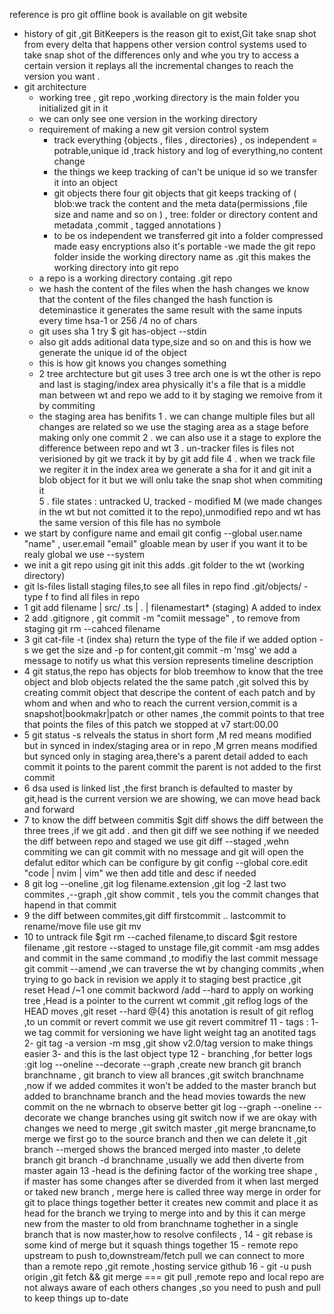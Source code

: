 reference is pro git offline book is available on git website

- history of git ,git BitKeepers is the reason git to exist,Git take snap shot from every delta that happens other version control systems used to take snap shot of the differences only and whe you try to access a certain version it replays all the incremental changes to reach the version you want .
- git architecture
  - working tree , git repo ,working directory is the main folder you initialized git in it
  - we can only see one version in the working directory
  - requirement of making a new git version control system
    - track everything {objects , files , directories} , os independent = potrable,unique id ,track history and log of everything,no content change
    - the things we keep tracking of can't be unique id so we transfer it into an object
    - git objects there four git objects that git keeps tracking of ( blob:we track the content and the meta data(permissions ,file size and name and so on ) , tree: folder or directory content and metadata ,commit , tagged annotations )
    - to be os independent we transferred git into a folder compressed made easy encryptions also it's portable
    -we made the git repo folder inside the working directory name as .git this makes the working directory into git repo 
   - a repo is a working directory containg .git repo
   - we hash the content of the files when the hash changes we know that the content of the files changed  the hash function is deteminastice it generates the same result with the same inputs every time  hsa-1 or 256 /4 no of chars 
   - git uses sha 1 try  $ git has-object --stdin 
   - also git adds aditional data type,size and so on and this is how we generate the unique id of the object 
   - this is how git knows you changes something 
   - 2 tree archtecture but git uses 3  tree arch one is wt the other is repo and last is staging/index area physically it's a file that is a middle man between wt and repo we add to it by staging we remoive from it by commiting  
   - the staging area has benifits 
   	1 . we can change multiple files but all changes are related so we use the staging area as a stage before making only one commit 
	2 . we can also use it a stage to explore the difference between repo and wt
	3 . un-tracker files is files not verisioned by git we track it by by git add file 
	4 . when we track file we regiter it in the index area we generate a sha for it and git init a blob object for it but we will onlu take the snap shot when commiting it  
	5 . file states : untracked U, tracked - modified M (we made changes in the wt but not comitted it to the repo),unmodified repo and wt has the same version of this file has no symbole  
- we start by configure name and email 
git config --global user.name "name" , user.email "email" gloable mean by user if you want it to be realy global we use --system 
- we init a git repo using git init this adds .git folder to the wt (working directory)
-  git ls-files listall staging files,to see all files in repo find .git/objects/ -type f to find all files in repo 
- 1 git add filename | src/  .ts | . | filenamestart* (staging) A added to index 
- 2  add .gitignore , git commit -m "comiit message" , to remove from staging git rm --cahced filename 
- 3 git cat-file -t (index sha) return the type of the file  if we added option -s we get the size and -p for content,git commit -m 'msg' we add a message to notify us what this version represents timeline description
- 4 git status,the repo has objects for blob treemhow to know that the tree object and blob objects related the the same patch ,git solved this by creating commit object that descripe the content of each patch and by whom and when and who to reach the current version,commit is a snapshot|bookmakr|patch or other names ,the commit points to that tree that points the files of this patch we stopped at v7 start:00.00
- 5 git status -s relveals the status in short form ,M red means modified but in synced in index/staging area or in repo ,M grren means modified but synced only in staging area,there's a parent detail added to  each commit it points to the parent commit the parent is not added to the first commit 
- 6 dsa used is linked list ,the first branch is defaulted to master by git,head is the current version we are showing, we can move head back and forward 
- 7 to know the diff between commitis $git diff shows the diff between the three trees ,if we git add . and then git diff we see nothing if we needed the diff between repo and staged we use git diff --staged  ,wehn commiting we can git commit with no message and git will open the defalut editor which can be configure by git config --global core.edit "code | nvim | vim" we then add title and desc if needed 
- 8 git log --oneline ,git log filename.extension ,git log -2 last two commites ,--graph ,git show commit , tels you the commit changes that hapend in that commit
- 9 the diff between commites,git diff firstcommit .. lastcommit to rename/move file use git mv 
- 10 to untrack file $git rm --cached filename,to discard $git restore filename ,git restore --staged to unstage file,git commit -am msg addes and commit in the same command ,to modifiy the last commit message git commit --amend ,we can traverse the wt by changing commits ,when trying to go back in revision we apply it to staging best practice ,git reset Head /~1 one commit backword  /add --hard to apply on working tree ,Head is a pointer to the current wt commit ,git reflog logs of the HEAD moves ,git reset --hard @{4} this anotation is result of git reflog ,to un commit or revert commit we use git revert commitref
11 - tags :
	1- we tag commit for versioning we have light weight tag an anotited tags 
	2- git tag -a version -m msg ,git show v2.0/tag version to make things easier 
	3- and this is the last object type 
12 - branching ,for better logs :git log --oneline --decorate --graph ,create new branch git branch branchname ,
git branch to view all brances ,git switch branchname ,now if we added commites it won't be added to the master branch but added to branchname branch and the head movies towards the new commit on the ne wbrnach to observe better git log --graph --oneline --decorate we change branches using git switch now if we are okay with changes we need to merge ,git switch master ,git merge brancname,to merge we first go to the source branch and then we can delete it ,git branch --merged shows the branced merged into master ,to delete branch git branch -d branchname ,usually we add then diverte from master again 
13 -head is the defining factor of the working tree shape , if master has some changes after se diverded from it when last merged or taked new branch , merge here is called three way merge in order for git to place things together better it creates new commit and place it as head for the branch we trying to merge into and by this it can merge new from the master to old from branchname toghether in a single branch that is now master,how to resolve confilects ,
14 - git rebase is some kind of merge but it squash things together 
15 - remote repo upstream to push to,downstream/fetch pull we can connect to more than a remote repo ,git remote ,hosting service github
16 - git -u push origin ,git fetch && git merge === git pull ,remote repo and local repo are not always aware of each others changes ,so you need to push and pull to keep things up to-date 
